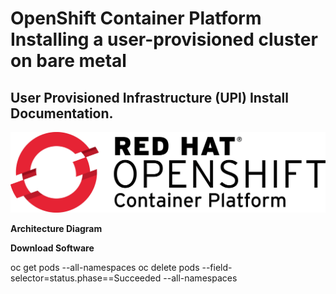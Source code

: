# OpenShift Container Platform Installing a user-provisioned cluster on bare metal

##  User Provisioned Infrastructure (UPI) Install Documentation.

![alt text](images/OCP_Cover.jpg)

**Architecture Diagram**


**Download Software**

oc get pods --all-namespaces
oc delete pods --field-selector=status.phase==Succeeded --all-namespaces
